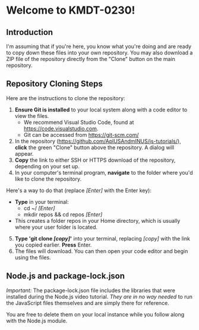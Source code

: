 Welcome to KMDT-0230!
======

Introduction
------------

I'm assuming that if you're here, you know what you're doing and are ready to copy down these files into your own repository. You may also download a ZIP file of the repository directly from the "Clone" button on the main repository.

Repository Cloning Steps
------------------------

Here are the instructions to clone the repository:

1. **Ensure Git is installed** to your local system along with a code editor to view the files. 
    * We recommend Visual Studio Code, found at https://code.visualstudio.com.
    * Git can be accessed from https://git-scm.com/
2. In the repository (https://github.com/AplUSAndmINUS/js-tutorials/), **click** the green "Clone" button above the repository. A dialog will appear.
3. **Copy** the link to either SSH or HTTPS download of the repository, depending on your set up. 
4. In your computer's terminal program, **navigate** to the folder where you'd like to clone the repository.

Here's a way to do that (replace *[Enter]* with the Enter key):

* **Type** in your terminal: <br />
  * cd ~/ *[Enter]* <br />
  * mkdir repos && cd repos *[Enter]*
* This creates a folder repos in your Home directory, which is usually where your user folder is located. 

5. **Type 'git clone *[copy]*'** into your terminal, replacing *[copy]* with the link you copied earlier. **Press** Enter.
6. The files will download. You can then open your code editor and begin using the files.

Node.js and package-lock.json
-----------------------------
*Important:* The package-lock.json file includes the libraries that were installed during the Node.js video tutorial. *They are in no way needed* to run the JavaScript files themselves and are simply there for reference. 

You are free to delete them on your local instance while you follow along with the Node.js module.
